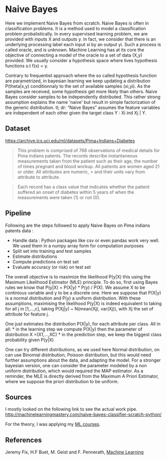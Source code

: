 # Naive Bayes 

Here we implement Naive Bayes from scratch. 
Naive Bayes is often in classification problems. It is a method used to model a classification problem probalistically.
In every supervised learning problem, we are provided with inputs X and outputs y. In fact, we consider that there is an underlying processing label each input xi by an output yi.
Such a process is called oracle, and is unknown. Machine Learning has at its core the objective of connecting a model of the oracle to a set of data (X,y) provided. We usually consider a hypothesis space where lives hypothesis functions s.t f(x) = y.

Contrary to frequentist approach where the so called hypothesis function are parametrized, in bayesian learning we keep updating a distribution P(theta|x,y) conditionnaly to the set of available samples (xi,yi).
As the samples are received, some hypothesis get more likely than others. Naive Bayes consider samples to be independently distributed. This rather strong assumption explains the name 'naive' but result in simple factorization of the generic distribution.
tl; dr: “Naive Bayes” assumes the feature variables are independent of each other given the target class Y : Xi ind Xj | Y.

## Dataset 

https://archive.ics.uci.edu/ml/datasets/Pima+Indians+Diabetes

> This problem is comprised of 768 observations of medical details for Pima indians patents. The records describe instantaneous measurements taken from the patient such as their age, the number of times pregnant and blood workup. All patients are women aged 21 or older. All attributes are numeric, > and their units vary from attribute to attribute.

> Each record has a class value that indicates whether the patient suffered an onset of diabetes within 5 years of when the measurements were taken (1) or not (0).

## Pipeline

Following are the steps followed to apply Naive Bayes on Pima indians patents data : 

* Handle data : Python packages like csv or even pandas work very well. We used them in a numpy array form for computation purposes 
* Split set into training and test samples 
* Estimate  distributions
* Compute predictions on test set 
* Evaluate accuracy (or risk) on test set

The overall objective is to maximize the likelihood P(y|X) this using the Maximum Likelihood Estimator (MLE) principle.
To do so, first using Bayes rules we know that P(y|X) = P(X|y) * P(y) / P(X).
We assume X to be continious variable and y to be a discrete one. Here we suppose that P(X|y) is a normal distribution and P(y) a uniform distribution.
With these assumptions, maximising the likelihood P(y|X) is indeed equivalent to taking for all j in [1,...,c], taking P(Xj|y) ~ N(mean(Xj), var(Xj)), with Xj the set of attribute for feature j.

One just estimates the distribution P(X|y), for each attribute per class.
All in all:
    * in the learning step we compute P(X|y) then the parameter of distribution X =(X1,...,XC)
    * in the prediction step, we keep the biggest class probability given P(y|X)

One can try different distributions, as we used here Normal distribution, on can use Binomial distribution, Poisson distribution, but this would need further assumptions about the data, and adapting the model.
For a stronger bayesian version, one can consider the parameter modeled by a non uniform distribution, which would required the MAP estimator.
As a reminder, the MLE is directly derived from the Maximum A Priori Estimator, where we suppose the priori distribution to be uniform.

## Sources

I mostly looked on the following link to see the actual work pipe. 
http://machinelearningmastery.com/naive-bayes-classifier-scratch-python/

For the theory, I was applying my [ML courses](http://sirien.metz.supelec.fr/spip.php?article91).

## References

Jeremy Fix, H.F Buet, M. Geist and F. Pennerath, [Machine Learning](http://sirien.metz.supelec.fr/spip.php?article91)
